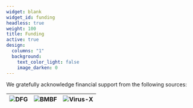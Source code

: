 ```yaml
---
widget: blank
widget_id: funding
headless: true
weight: 100
title: Funding
active: true
design:
  columns: "1"
  background:
    text_color_light: false
    image_darken: 0
---
```

We gratefully acknowledge financial support from the following sources:

![DFG](dfg.png) |![BMBF](bmbf.png) | ![Virus-X](virusx.png)
-|-|-


